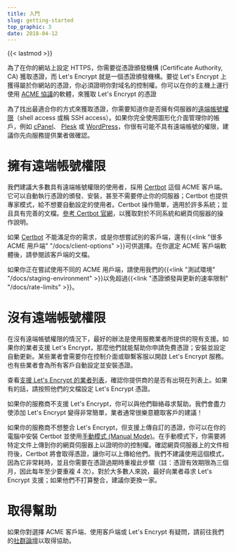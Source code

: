 ```yaml
---
title: 入門
slug: getting-started
top_graphic: 3
date: 2018-04-12
---
```


{{< lastmod >}}

為了在你的網站上設定 HTTPS，你需要從憑證頒發機構 (Certificate Authority, CA) 獲取憑證，而 Let's Encrypt 就是一個憑證頒發機構。要從 Let's Encrypt 上獲得屬於你網站的憑證，你必須證明你對域名的控制權。你可以在你的主機上運行使用 [ACME 協議](https://ietf-wg-acme.github.io/acme/)的軟體，來獲取 Let's Encrypt 的憑證

為了找出最適合你的方式來獲取憑證，你需要知道你是否擁有伺服器的[遠端帳號權限](https://en.wikipedia.org/wiki/Shell_account)（shell access 或稱 SSH access）。如果你完全使用圖形化介面管理你的帳戶，例如 [cPanel](https://cpanel.com/)、 [Plesk](https://www.plesk.com/) 或 [WordPress](https://wordpress.org/)，你很有可能不具有遠端帳號的權限，建議你先向服務提供業者做確認。

# 擁有遠端帳號權限

我們建議大多數具有遠端帳號權限的使用者，採用 [Certbot] 這個 ACME 客戶端。它可以自動執行憑證的頒發、安裝，甚至不需要停止你的伺服器；Certbot 也提供專家模式，給不想要自動設定的使用者。Certbot 操作簡單，適用於許多系統；並且具有完善的文檔。[參考 Certbot 官網][Certbot]，以獲取對於不同系統和網頁伺服器的操作說明。

如果 [Certbot] 不能滿足你的需求，或是你想嘗試別的客戶端，還有{{<link "很多 ACME 用戶端" "/docs/client-options" >}}可供選擇。在你選定 ACME 客戶端軟體後，請參閱該客戶端的文檔。

如果你正在嘗試使用不同的 ACME 用戶端，請使用我們的{{<link "測試環境" "/docs/staging-environment" >}}以免超過{{<link "憑證頒發與更新的速率限制" "/docs/rate-limits" >}}。

[Certbot]: https://certbot.eff.org/  "Certbot"

# 沒有遠端帳號權限

在沒有遠端帳號權限的情況下，最好的辦法是使用服務業者所提供的現有支援。如果你的業者支援 Let's Encrypt，那麼他們就能幫助你申請免費憑證；安裝並設定自動更新。某些業者會需要你在控制介面或聯繫客服以開啟 Let's Encrypt 服務。也有些業者會為所有客戶自動設定並安裝憑證。

查看[支援 Let's Encrypt 的業者列表](https://community.letsencrypt.org/t/web-hosting-who-support-lets-encrypt/6920)，確認你提供商的是否有出現在列表上。如果有的話，請按照他們的文檔設定 Let's Encrypt 憑證。

如果你的服務商不支援 Let's Encrypt，你可以與他們聯絡尋求幫助。我們會盡力使添加 Let's Encrypt 變得非常簡單，業者通常很樂意聽取客戶的建議！

如果你的服務商不想整合 Let's Encrypt，但支援上傳自訂的憑證，你可以在你的電腦中安裝 Certbot 並使用[手動模式 (Manual Mode)](https://certbot.eff.org/docs/using.html#manual)。在手動模式下，你需要將特定文件上傳到你的網頁伺服器上以證明你的控制權。確認網頁伺服器上的文件相符後，Certbot 將會取得憑證，讓你可以上傳給他們。我們不建議使用這個模式，因為它非常耗時，並且你需要在憑證過期時重複此步驟（註：憑證有效期限為三個月，因此每年至少要重複 4 次）。對於大多數人來說，最好向業者尋求 Let's Encrypt 支援；如果他們不打算整合，建議你更換一家。


# 取得幫助

如果你對選擇 ACME 客戶端、使用客戶端或 Let's Encrypt 有疑問，請前往我們的[社群論壇](https://community.letsencrypt.org/)以取得協助。
